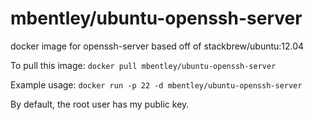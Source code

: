 mbentley/ubuntu-openssh-server
==================

docker image for openssh-server
based off of stackbrew/ubuntu:12.04

To pull this image:
`docker pull mbentley/ubuntu-openssh-server`

Example usage:
`docker run -p 22 -d mbentley/ubuntu-openssh-server`

By default, the root user has my public key.
